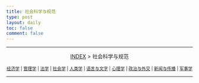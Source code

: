 ```yaml
---
title: 社会科学与规范
type: post
layout: daily
toc: false
comment: false
---
```

---
<span><center>[INDEX](/gknows/index) > 社会科学与规范</center></span>

<small><center>[经济学](/gknows/经济学) | [管理学](/gknows/管理学) | [法学](/gknows/法学) | [社会学](/gknows/社会学) | [人类学](/gknows/人类学) | [语言与文字](/gknows/语言与文字) | [心理学](/gknows/心理学) | [政治与外交](/gknows/政治与外交) | [新闻与传播](/gknows/新闻与传播) | [军事学](/gknows/军事学)</center></small>

---

